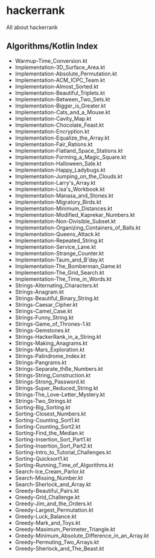 # hackerrank
All about hackerrank

## Algorithms/Kotlin Index
- Warmup-Time_Conversion.kt
- Implementation-3D_Surface_Area.kt
- Implementation-Absolute_Permutation.kt
- Implementation-ACM_ICPC_Team.kt
- Implementation-Almost_Sorted.kt
- Implementation-Beautiful_Triplets.kt
- Implementation-Between_Two_Sets.kt
- Implementation-Bigger_is_Greater.kt
- Implementation-Cats_and_a_Mouse.kt
- Implementation-Cavity_Map.kt
- Implementation-Chocolate_Feast.kt
- Implementation-Encryption.kt
- Implementation-Equalize_the_Array.kt
- Implementation-Fair_Rations.kt
- Implementation-Flatland_Space_Stations.kt
- Implementation-Forming_a_Magic_Square.kt
- Implementation-Halloween_Sale.kt
- Implementation-Happy_Ladybugs.kt
- Implementation-Jumping_on_the_Clouds.kt
- Implementation-Larry's_Array.kt
- Implementation-Lisa's_Workbook.kt
- Implementation-Manasa_and_Stones.kt
- Implementation-Migratory_Birds.kt
- Implementation-Minimum_Distances.kt
- Implementation-Modified_Kaprekar_Numbers.kt
- Implementation-Non-Divisible_Subset.kt
- Implementation-Organizing_Containers_of_Balls.kt
- Implementation-Queens_Attack.kt
- Implementation-Repeated_String.kt
- Implementation-Service_Lane.kt
- Implementation-Strange_Counter.kt
- Implementation-Taum_and_B'day.kt
- Implementation-The_Bomberman_Game.kt
- Implementation-The_Grid_Search.kt
- Implementation-The_Time_in_Words.kt
- Strings-Alternating_Characters.kt
- Strings-Anagram.kt
- Strings-Beautiful_Binary_String.kt
- Strings-Caesar_Cipher.kt
- Strings-Camel_Case.kt
- Strings-Funny_String.kt
- Strings-Game_of_Thrones-1.kt
- Strings-Gemstones.kt
- Strings-HackerRank_in_a_String.kt
- Strings-Making_Anagrams.kt
- Strings-Mars_Exploration.kt
- Strings-Palindrome_Index.kt
- Strings-Pangrams.kt
- Strings-Separate_thße_Numbers.kt
- Strings-String_Construction.kt
- Strings-Strong_Password.kt
- Strings-Super_Reduced_String.kt
- Strings-The_Love-Letter_Mystery.kt
- Strings-Two_Strings.kt
- Sorting-Big_Sorting.kt
- Sorting-Closest_Numbers.kt
- Sorting-Counting_Sort1.kt
- Sorting-Counting_Sort2.kt
- Sorting-Find_the_Median.kt
- Sorting-Insertion_Sort_Part1.kt
- Sorting-Insertion_Sort_Part2.kt
- Sorting-Intro_to_Tutorial_Challenges.kt
- Sorting-Quicksort1.kt
- Sorting-Running_Time_of_Algorithms.kt
- Search-Ice_Cream_Parlor.kt
- Search-Missing_Number.kt
- Search-Sherlock_and_Array.kt
- Greedy-Beautiful_Pairs.kt
- Greedy-Grid_Challenge.kt
- Greedy-Jim_and_the_Orders.kt
- Greedy-Largest_Permutation.kt
- Greedy-Luck_Balance.kt
- Greedy-Mark_and_Toys.kt
- Greedy-Maximum_Perimeter_Triangle.kt
- Greedy-Minimum_Absolute_Difference_in_an_Array.kt
- Greedy-Permuting_Two_Arrays.kt
- Greedy-Sherlock_and_The_Beast.kt